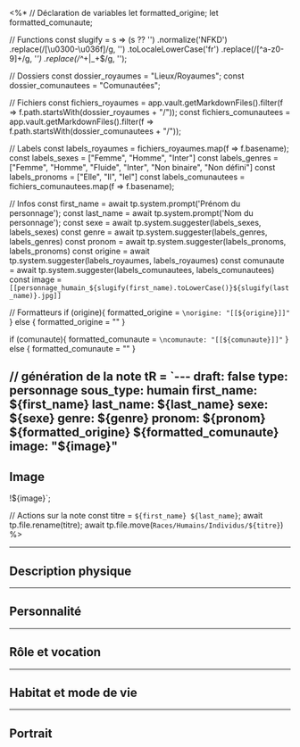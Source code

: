 <%*
// Déclaration de variables
let formatted_origine;
let formatted_comunaute;

// Functions
const slugify = s =>
  (s ?? '')
    .normalize('NFKD')
    .replace(/[\u0300-\u036f]/g, '')
    .toLocaleLowerCase('fr')
    .replace(/[^a-z0-9]+/g, '_')
    .replace(/^_+|_+$/g, '');

// Dossiers
const dossier_royaumes = "Lieux/Royaumes";
const dossier_comunautees = "Comunautées";

// Fichiers
const fichiers_royaumes = app.vault.getMarkdownFiles().filter(f => f.path.startsWith(dossier_royaumes + "/"));
const fichiers_comunautees = app.vault.getMarkdownFiles().filter(f => f.path.startsWith(dossier_comunautees + "/"));

// Labels
const labels_royaumes = fichiers_royaumes.map(f => f.basename);
const labels_sexes = ["Femme", "Homme", "Inter"]
const labels_genres = ["Femme", "Homme", "Fluide", "Inter", "Non binaire", "Non défini"]
const labels_pronoms = ["Elle", "Il", "Iel"]
const labels_comunautees = fichiers_comunautees.map(f => f.basename);

// Infos
const first_name = await tp.system.prompt('Prénom du personnage');
const last_name = await tp.system.prompt('Nom du personnage');
const sexe = await tp.system.suggester(labels_sexes, labels_sexes)
const genre = await tp.system.suggester(labels_genres, labels_genres)
const pronom = await tp.system.suggester(labels_pronoms, labels_pronoms)
const origine = await tp.system.suggester(labels_royaumes, labels_royaumes)
const comunaute = await tp.system.suggester(labels_comunautees, labels_comunautees)
const image = `[[personnage_humain_${slugify(first_name).toLowerCase()}${slugify(last_name)}.jpg]]`

// Formatteurs
if (origine){
	formatted_origine = `\norigine: "[[${origine}]]"`
} else {
	formatted_origine = ""
}

if (comunaute){
	formatted_comunaute = `\ncomunaute: "[[${comunaute}]]"`
} else {
	formatted_comunaute = ""
}

// génération de la note
tR = `---
draft: false
type: personnage
sous_type: humain
first_name: ${first_name}
last_name: ${last_name}
sexe: ${sexe}
genre: ${genre}
pronom: ${pronom}
${formatted_origine}
${formatted_comunaute}
image: "${image}"
---

## Image
!${image}`;

// Actions sur la note
const titre = `${first_name} ${last_name}`;
await tp.file.rename(titre); 
await tp.file.move(`Races/Humains/Individus/${titre}`)
%>

---

## Description physique



---

## Personnalité



---

## Rôle et vocation



---

## Habitat et mode de vie



---

## Portrait

